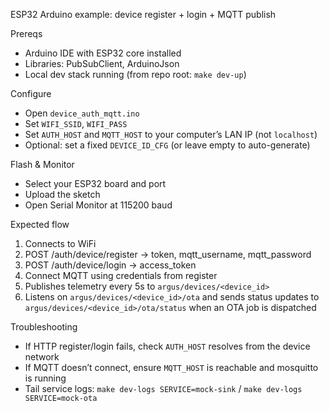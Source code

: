 ESP32 Arduino example: device register + login + MQTT publish

Prereqs
- Arduino IDE with ESP32 core installed
- Libraries: PubSubClient, ArduinoJson
- Local dev stack running (from repo root: `make dev-up`)

Configure
- Open `device_auth_mqtt.ino`
- Set `WIFI_SSID`, `WIFI_PASS`
- Set `AUTH_HOST` and `MQTT_HOST` to your computer’s LAN IP (not `localhost`)
- Optional: set a fixed `DEVICE_ID_CFG` (or leave empty to auto-generate)

Flash & Monitor
- Select your ESP32 board and port
- Upload the sketch
- Open Serial Monitor at 115200 baud

Expected flow
1) Connects to WiFi
2) POST /auth/device/register → token, mqtt_username, mqtt_password
3) POST /auth/device/login → access_token
4) Connect MQTT using credentials from register
5) Publishes telemetry every 5s to `argus/devices/<device_id>`
6) Listens on `argus/devices/<device_id>/ota` and sends status updates to `argus/devices/<device_id>/ota/status` when an OTA job is dispatched

Troubleshooting
- If HTTP register/login fails, check `AUTH_HOST` resolves from the device network
- If MQTT doesn’t connect, ensure `MQTT_HOST` is reachable and mosquitto is running
- Tail service logs: `make dev-logs SERVICE=mock-sink` / `make dev-logs SERVICE=mock-ota`
